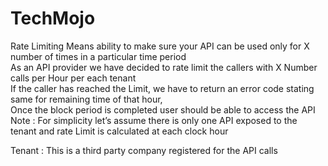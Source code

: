 # TechMojo
Rate Limiting Means ability to make sure your API can be used only for X number of times in a
particular time period     
As an API provider we have decided to rate limit the callers with X Number calls per Hour per
each tenant        
If the caller has reached the Limit, we have to return an error code stating same for remaining
time of that hour,          
Once the block period is completed user should be able to access the API         
Note : For simplicity let’s assume there is only one API exposed to the tenant and rate Limit is
calculated at each clock hour   
      
Tenant : This is a third party company registered for the API calls
